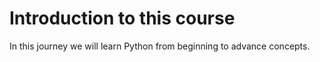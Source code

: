 # Introduction to this course

In this journey we will learn Python from beginning to advance concepts.

```{tableofcontents}
```
